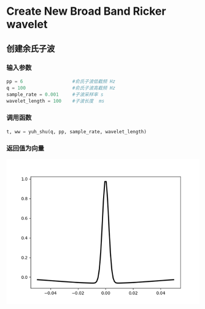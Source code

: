 # Create New Broad Band Ricker wavelet

## 创建余氏子波

### 输入参数

```py
pp = 6                  #俞氏子波低截频 Hz
q = 100                 #俞氏子波高截频 Hz
sample_rate = 0.001     #子波采样率 s
wavelet_length = 100    #子波长度  ms
```

### 调用函数

```python
t, ww = yuh_shu(q, pp, sample_rate, wavelet_length)
```

### 返回值为向量



![wavelet](figure/Broad.png)
